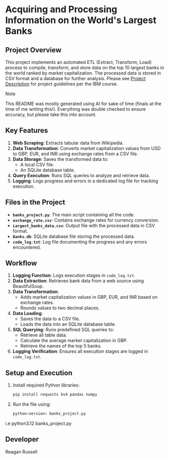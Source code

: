 # Acquiring and Processing Information on the World's Largest Banks

## Project Overview
This project implements an automated ETL (Extract, Transform, Load) process to compile, transform, and store data on the top 10 largest banks in the world ranked 
by market capitalization. The processed data is stored in CSV format and a database for further analysis.
Please see [Project Description](project_description.pdf) for project guidelines per the IBM course.

> [!NOTE]  
> This README was mostly generated using AI for sake of time (finals at the time of me writing this!).
> Everything was double checked to ensure accuracy, but please take this into account.

## Key Features
1. **Web Scraping**: Extracts tabular data from Wikipedia.
2. **Data Transformation**: Converts market capitalization values from USD to GBP, EUR, and INR using exchange rates from a CSV file.
3. **Data Storage**: Saves the transformed data to:
   - A local CSV file.
   - An SQLite database table.
4. **Query Execution**: Runs SQL queries to analyze and retrieve data.
5. **Logging**: Logs progress and errors in a dedicated log file for tracking execution.

## Files in the Project
- **`banks_project.py`**: The main script containing all the code.
- **`exchange_rate.csv`**: Contains exchange rates for currency conversion.
- **`Largest_banks_data.csv`**: Output file with the processed data in CSV format.
- **`Banks.db`**: SQLite database file storing the processed data.
- **`code_log.txt`**: Log file documenting the progress and any errors encountered.

## Workflow
1. **Logging Function**: Logs execution stages in `code_log.txt`.
2. **Data Extraction**: Retrieves bank data from a web source using BeautifulSoup.
3. **Data Transformation**:
   - Adds market capitalization values in GBP, EUR, and INR based on exchange rates.
   - Rounds values to two decimal places.
4. **Data Loading**:
   - Saves the data to a CSV file.
   - Loads the data into an SQLite database table.
5. **SQL Querying**: Runs predefined SQL queries to:
   - Retrieve all table data.
   - Calculate the average market capitalization in GBP.
   - Retrieve the names of the top 5 banks.
6. **Logging Verification**: Ensures all execution stages are logged in `code_log.txt`.

## Setup and Execution
1. Install required Python libraries:
   ```bash
   pip install requests bs4 pandas numpy
2. Run the file using:
   ```bash
   python<version> banks_project.py
i.e python3.12 banks_project.py

## Developer
Reagan Russell

